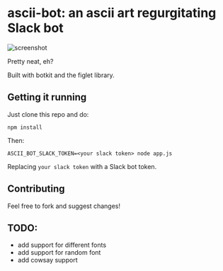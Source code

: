 # ascii-bot: an ascii art regurgitating Slack bot

![screenshot](https://cloud.githubusercontent.com/assets/1661310/12256022/0f3399ca-b8c8-11e5-9068-b4d19d9bfd0c.png)

Pretty neat, eh? 

Built with botkit and the figlet library.  

## Getting it running

Just clone this repo and do:

```
npm install
```

Then:

```
ASCII_BOT_SLACK_TOKEN=<your slack token> node app.js
```

Replacing `your slack token` with a Slack bot token.

## Contributing

Feel free to fork and suggest changes!

## TODO:

- add support for different fonts
- add support for random font
- add cowsay support